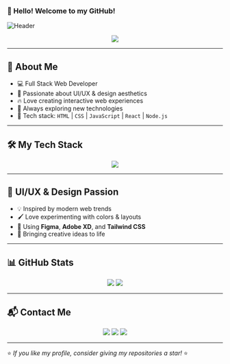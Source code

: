 ### 👋 Hello! Welcome to my GitHub!

![Header](https://capsule-render.vercel.app/api?type=waving&color=gradient&height=200&section=header&text=Welcome!&fontSize=35&fontAlignY=40&desc=Frontend%20%26%20Backend%20Developer&descAlignY=65)

<p align="center">
  <img src="https://readme-typing-svg.herokuapp.com?font=Fira+Code&weight=500&size=24&duration=4000&pause=1000&color=36BCF7&center=true&vCenter=true&width=435&lines=Full+Stack+Web+Developer;Passionate+about+Coding;Always+Learning+New+Things" />
</p>

---

## 🚀 About Me

- 💻 Full Stack Web Developer
- 🎨 Passionate about UI/UX & design aesthetics
- 🔥 Love creating interactive web experiences
- 📖 Always exploring new technologies
- 🎯 Tech stack: `HTML` | `CSS` | `JavaScript` | `React` | `Node.js`

---

## 🛠 My Tech Stack

<p align="center">
  <img src="https://skillicons.dev/icons?i=html,css,js,react,nodejs,express,mongodb,git,github,figma,vscode" />
</p>

---

## 🎨 UI/UX & Design Passion

- 💡 Inspired by modern web trends
- 🖌 Love experimenting with colors & layouts
- 🎨 Using **Figma**, **Adobe XD**, and **Tailwind CSS**
- 🚀 Bringing creative ideas to life

---

## 📊 GitHub Stats

<p align="center">
  <img src="https://github-readme-streak-stats.herokuapp.com/?user=YOUR_GITHUB_USERNAME&theme=radical" />
  <img src="https://github-readme-stats.vercel.app/api/top-langs/?username=YOUR_GITHUB_USERNAME&layout=compact&theme=radical" />
</p>

---

## 📬 Contact Me

<p align="center">
  <a href="https://t.me/YOUR_USERNAME"><img src="https://img.shields.io/badge/Telegram-26A5E4?style=for-the-badge&logo=telegram&logoColor=white" /></a>
  <a href="https://www.linkedin.com/in/YOUR_USERNAME/"><img src="https://img.shields.io/badge/LinkedIn-0077B5?style=for-the-badge&logo=linkedin&logoColor=white" /></a>
  <a href="mailto:YOUR_EMAIL"><img src="https://img.shields.io/badge/Email-D14836?style=for-the-badge&logo=gmail&logoColor=white" /></a>
</p>

---

⭐️ _If you like my profile, consider giving my repositories a star!_ ⭐️
